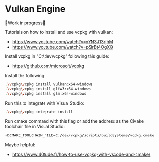 # Vulkan Engine

🚧Work in progress🚧

Tutorials on how to install and use vcpkg with vulkan:
- https://www.youtube.com/watch?v=xYN3J13rjhM
- https://www.youtube.com/watch?v=pSirBt4OgXQ

Install vcpkg in "C:\dev\vcpkg" following this guide:
- https://github.com/microsoft/vcpkg

Install the following:
```bash
.\vcpkg\vcpkg install vulkan:x64-windows
.\vcpkg\vcpkg install glfw3:x64-windows
.\vcpkg\vcpkg install glm:x64-windows
```

Run this to integrate with Visual Studio:
```bash
.\vcpkg\vcpkg integrate install
```

Run cmake command with this flag or add the address as the CMake toolchain file in Visual Studio:
```bash
-DCMAKE_TOOLCHAIN_FILE=C:/dev/vcpkg/scripts/buildsystems/vcpkg.cmake
```

Maybe helpful:
- https://www.40tude.fr/how-to-use-vcpkg-with-vscode-and-cmake/
